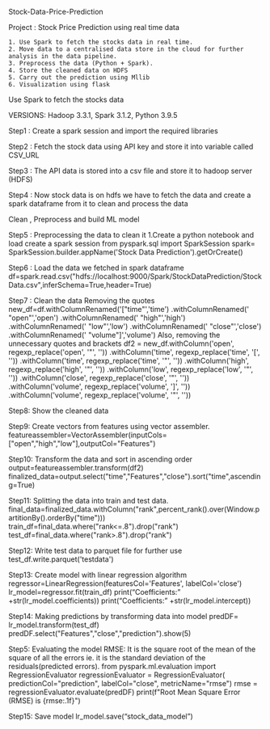 Stock-Data-Price-Prediction

Project : Stock Price Prediction using real time data

    1. Use Spark to fetch the stocks data in real time.
    2. Move data to a centralised data store in the cloud for further analysis in the data pipeline.
    3. Preprocess the data (Python + Spark).
    4. Store the cleaned data on HDFS
    5. Carry out the prediction using Mllib
    6. Visualization using flask

Use Spark to fetch the stocks data

VERSIONS: Hadoop 3.3.1, Spark 3.1.2, Python 3.9.5

Step1 : Create a spark session and import the required libraries

Step2 : Fetch the stock data using API key and store it into variable called CSV_URL

Step3 : The API data is stored into a csv file and store it to hadoop server (HDFS)

Step4 : Now stock data is on hdfs we have to fetch the data and create a spark dataframe from it to clean and process the data


Clean , Preprocess and build ML model

Step5 : Preprocessing the data to clean it 1.Create a python notebook and load create a spark session 
from pyspark.sql import SparkSession 
spark= SparkSession.builder.appName('Stock Data Prediction').getOrCreate()

Step6 : Load the data we fetched in spark dataframe 
df=spark.read.csv("hdfs://localhost:9000/Spark/StockDataPrediction/StockData.csv",inferSchema=True,header=True)

Step7 : Clean the data Removing the quotes
new_df=df.withColumnRenamed('["time"','time')
.withColumnRenamed(' "open"','open')
.withColumnRenamed(' "high"','high')
.withColumnRenamed(' "low"','low')
.withColumnRenamed(' "close"','close')
.withColumnRenamed(' "volume"]','volume')
Also, removing the unnecessary quotes and brackets 
df2 = new_df.withColumn('open', regexp_replace('open', '"', ''))
.withColumn('time', regexp_replace('time', '[', ''))
.withColumn('time', regexp_replace('time', '"', ''))
.withColumn('high', regexp_replace('high', '"', ''))
.withColumn('low', regexp_replace('low', '"', ''))
.withColumn('close', regexp_replace('close', '"', ''))
.withColumn('volume', regexp_replace('volume', ']', ''))
.withColumn('volume', regexp_replace('volume', '"', ''))

Step8: Show the cleaned data

Step9: Create vectors from features using vector assembler.
featureassembler=VectorAssembler(inputCols=["open","high","low"],outputCol="Features")

Step10: Transform the data and sort in ascending order
output=featureassembler.transform(df2) 
finalized_data=output.select("time","Features","close").sort("time",ascending=True)

Step11: Splitting the data into train and test data.
final_data=finalized_data.withColumn("rank",percent_rank().over(Window.partitionBy().orderBy("time"))) 
train_df=final_data.where("rank<=.8").drop("rank") 
test_df=final_data.where("rank>.8").drop("rank")

Step12: Write test data to parquet file for further use 
test_df.write.parquet('testdata')

Step13: Create model with linear regression algorithm regressor=LinearRegression(featuresCol='Features', labelCol='close') lr_model=regressor.fit(train_df) 
print(“Coefficients:” +str(lr_model.coefficients)) 
print(“Coefficients:” +str(lr_model.intercept))

Step14: Making predictions by transforming data into model 
predDF= lr_model.transform(test_df) predDF.select("Features","close","prediction").show(5)

Step5: Evaluating the model RMSE: It is the square root of the mean of the square of all the errors ie. it is the standard deviation of the residuals(predicted errors). 
from pyspark.ml.evaluation import RegressionEvaluator 
regressionEvaluator = RegressionEvaluator( predictionCol="prediction", labelCol="close", metricName="rmse") 
rmse = regressionEvaluator.evaluate(predDF) 
print(f"Root Mean Square Error (RMSE) is {rmse:.1f}")

Step15: Save model 
lr_model.save(“stock_data_model”)
